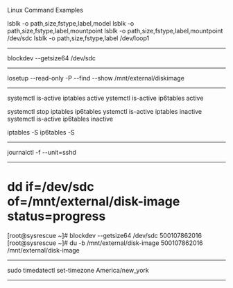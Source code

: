 Linux Command Examples

lsblk -o path,size,fstype,label,model
lsblk -o path,size,fstype,label,mountpoint
lsblk -o path,size,fstype,label,mountpoint /dev/sdc
lsblk -o path,size,fstype,label /dev/loop1
*************************************
blockdev --getsize64 /dev/sdc
*************************************
losetup --read-only -P --find --show /mnt/external/diskimage
*************************************
systemctl is-active iptables
active
ystemctl is-active ip6tables
active

systemctl stop iptables ip6tables
ystemctl is-active iptables
inactive
systemctl is-active ip6tables
inactive

iptables -S
ip6tables -S
*************************************
journalctl -f --unit=sshd
*************************************
# dd if=/dev/sdc of=/mnt/external/disk-image status=progress
[root@sysrescue ~]# blockdev --getsize64 /dev/sdc
500107862016
[root@sysrescue ~]# du -b /mnt/external/disk-image
500107862016 /mnt/external/disk-image
*************************************
sudo timedatectl set-timezone America/new_york
*************************************


